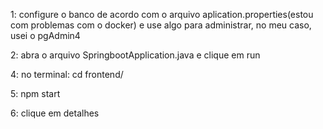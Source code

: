 1: configure o banco de acordo com o arquivo aplication.properties(estou com problemas com o docker) e use algo para administrar, no meu caso, usei o pgAdmin4

2: abra o arquivo SpringbootApplication.java e clique em run

4: no terminal: cd frontend/

5: npm start

6: clique em detalhes
